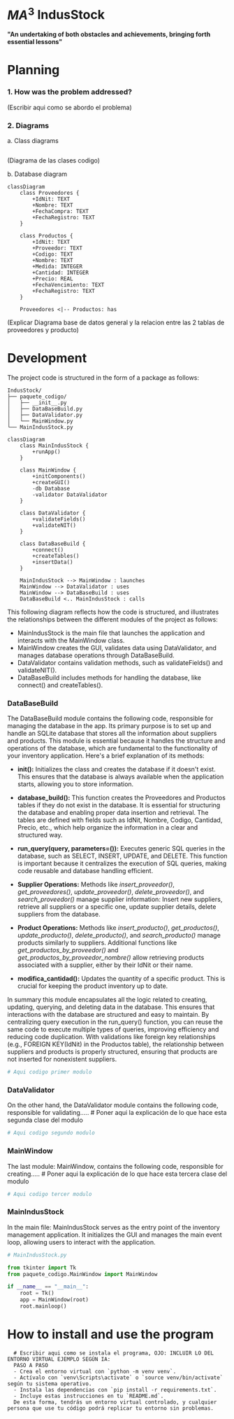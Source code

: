 # $MA^3$ IndusStock

**"An undertaking of both obstacles and achievements, bringing forth essential lessons"**

# Planning
### 1. How was the problem addressed?

(Escribir aqui como se abordo el problema)

### 2. Diagrams

   a. Class diagrams

```mermaid

```
(Diagrama de las clases codigo)

   b. Database diagram

```mermaid
classDiagram
    class Proveedores {
        +IdNit: TEXT
        +Nombre: TEXT
        +FechaCompra: TEXT
        +FechaRegistro: TEXT
    }

    class Productos {
        +IdNit: TEXT
        +Proveedor: TEXT
        +Codigo: TEXT
        +Nombre: TEXT
        +Medida: INTEGER
        +Cantidad: INTEGER
        +Precio: REAL
        +FechaVencimiento: TEXT
        +FechaRegistro: TEXT
    }

    Proveedores <|-- Productos: has
```

(Explicar Diagrama base de datos general y la relacion entre las 2 tablas de proveedores y producto)
 
# Development

The project code is structured in the form of a package as follows:

```
IndusStock/
├── paquete_codigo/
│   ├── __init__.py
│   ├── DataBaseBuild.py
│   ├── DataValidator.py
│   └── MainWindow.py
└── MainIndusStock.py
```

```mermaid
classDiagram
    class MainIndusStock {
        +runApp()
    }
    
    class MainWindow {
        +initComponents()
        +createGUI()
        -db Database
        -validator DataValidator
    }

    class DataValidator {
        +validateFields()
        +validateNIT()
    }

    class DataBaseBuild {
        +connect()
        +createTables()
        +insertData()
    }

    MainIndusStock --> MainWindow : launches
    MainWindow --> DataValidator : uses
    MainWindow --> DataBaseBuild : uses
    DataBaseBuild <.. MainIndusStock : calls
```
This following diagram reflects how the code is structured, and illustrates the relationships between the different modules of the project as follows:

   - MainIndusStock is the main file that launches the application and interacts with the MainWindow class.
   - MainWindow creates the GUI, validates data using DataValidator, and manages database operations through DataBaseBuild.
   - DataValidator contains validation methods, such as validateFields() and validateNIT().
   - DataBaseBuild includes methods for handling the database, like connect() and createTables().


### DataBaseBuild

The DataBaseBuild module contains the following code, responsible for managing the database in the app. Its primary purpose is to set up and handle an SQLite database that stores all the information about suppliers and products. This module is essential because it handles the structure and operations of the database, which are fundamental to the functionality of your inventory application. Here's a brief explanation of its methods: 

   - **__init__():** Initializes the class and creates the database if it doesn't exist. This ensures that the database is always available when the application starts, allowing you to store information.

   - **database_build():** This function creates the Proveedores and Productos tables if they do not exist in the database. It is essential for structuring the database and enabling proper data insertion and retrieval. The tables are defined with fields such as IdNit, Nombre, Codigo, Cantidad, Precio, etc., which help organize the information in a clear and structured way.

   - **run_query(query, parameters=()):** Executes generic SQL queries in the database, such as SELECT, INSERT, UPDATE, and DELETE.
This function is important because it centralizes the execution of SQL queries, making code reusable and database handling efficient.

   - **Supplier Operations:** Methods like *insert_proveedor()*, *get_proveedores()*, *update_proveedor()*, *delete_proveedor()*, and *search_proveedor()* manage supplier information: Insert new suppliers, retrieve all suppliers or a specific one, update supplier details, delete suppliers from the database.

   - **Product Operations:** Methods like *insert_producto()*, *get_productos()*, *update_producto()*, *delete_producto()*, and *search_producto()* manage products similarly to suppliers. Additional functions like *get_productos_by_proveedor()* and *get_productos_by_proveedor_nombre()* allow retrieving products associated with a supplier, either by their IdNit or their name.

   - **modifica_cantidad():** Updates the quantity of a specific product. This is crucial for keeping the product inventory up to date.

In summary this module encapsulates all the logic related to creating, updating, querying, and deleting data in the database. This ensures that interactions with the database are structured and easy to maintain. By centralizing query execution in the run_query() function, you can reuse the same code to execute multiple types of queries, improving efficiency and reducing code duplication. With validations like foreign key relationships (e.g., FOREIGN KEY(IdNit) in the Productos table), the relationship between suppliers and products is properly structured, ensuring that products are not inserted for nonexistent suppliers.

```python
# Aqui codigo primer modulo
```

### DataValidator

On the other hand, the DataValidator module contains the following code, responsible for validating..... # Poner aqui la explicación de lo que hace esta segunda clase del modulo

```python
# Aqui codigo segundo modulo
```

### MainWindow

The last module: MainWindow, contains the following code, responsible for creating..... # Poner aqui la explicación de lo que hace esta tercera clase del modulo

```python
# Aqui codigo tercer modulo
```

### MainIndusStock

In the main file: MainIndusStock serves as the entry point of the inventory management application. It initializes the GUI and manages the main event loop, allowing users to interact with the application.

```python
# MainIndusStock.py

from tkinter import Tk
from paquete_codigo.MainWindow import MainWindow

if __name__ == "__main__":
    root = Tk()
    app = MainWindow(root)
    root.mainloop()
```

# How to install and use the program

      # Escribir aqui como se instala el programa, OJO: INCLUIR LO DEL ENTORNO VIRTUAL EJEMPLO SEGÚN IA: 
      PASO A PASO
      - Crea el entorno virtual con `python -m venv venv`.
      - Actívalo con `venv\Scripts\activate` o `source venv/bin/activate` según tu sistema operativo.
      - Instala las dependencias con `pip install -r requirements.txt`.
      - Incluye estas instrucciones en tu `README.md`.
      De esta forma, tendrás un entorno virtual controlado, y cualquier persona que use tu código podrá replicar tu entorno sin problemas.
